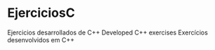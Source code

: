 # EjerciciosC
Ejercicios desarrollados de C++
Developed C++ exercises
Exercícios desenvolvidos em C++

